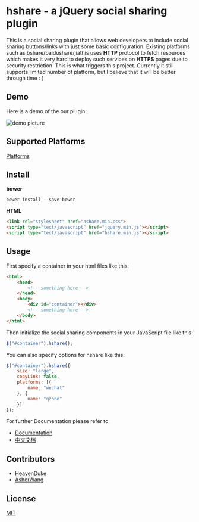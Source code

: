 # hshare - a jQuery social sharing plugin

This is a social sharing plugin that allows web developers to include social sharing buttons/links with just some basic configuration. Existing platforms such as bshare/baidushare/jiathis uses **HTTP** protocol to fetch resources which makes it very hard to deploy such services on **HTTPS** pages due to security restriction. This is what triggers this project. Currently it still supports limited number of platform, but I believe that it will be better through time : )

## Demo

Here is a demo of the our plugin:

![demo picture](http://ohtikzqed.bkt.clouddn.com/QQ%E5%9B%BE%E7%89%8720170121223132.jpg)

## Supported Platforms
[Platforms](https://heavenduke.github.io/hshare/docs/Supported%20platforms/)

## Install
**bower**
```plain
bower install --save bower
```

**HTML**
```html
<link rel="stylesheet" href="hshare.min.css">
<script type="text/javascript" href="jquery.min.js"></script>
<script type="text/javascript" href="hshare.min.js"></script>
```

## Usage

First specify a container in your html files like this:
```html
<html>
    <head>
        <!-- something here -->
    </head>
    <body>
        <div id="container"></div>
        <!-- something here -->
    </body>
</html>
```

Then initialize the social sharing components in your JavaScript file like this:
```javascript
$("#container").hshare();
```

You can also specify options for hshare like this:

```javascript
$("#container").hshare({
	size: "large",
	copyLink: false,
	platforms: [{
		name: "wechat"
	}, {
		name: "qzone"
	}]
});
```

For further Documentation please refer to:

* [Documentation](https://heavenduke.github.io/hshare/docs/)
* [中文文档](https://heavenduke.github.io/hshare/docs_cn/)

## Contributors
* [HeavenDuke](https://github.com/HeavenDuke)
* [AsherWang](https://github.com/AsherWang)

## License
[MIT](https://opensource.org/licenses/MIT)
